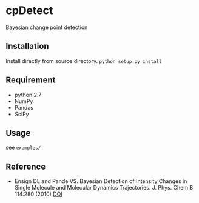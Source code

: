 cpDetect
========

Bayesian change point detection

Installation
-------------
Install directly from source directory.
`python setup.py install`

Requirement
-------------
* python 2.7
* NumPy
* Pandas
* SciPy

Usage
-----
see `examples/`

Reference
---------
* Ensign DL and Pande VS. Bayesian Detection of Intensity Changes in Single Molecule and Molecular Dynamics Trajectories.
J. Phys. Chem B 114:280 (2010) [DOI](10.1021/jp906786b)







